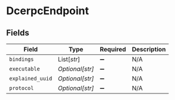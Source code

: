 # DcerpcEndpoint


## Fields

| Field              | Type               | Required           | Description        |
| ------------------ | ------------------ | ------------------ | ------------------ |
| `bindings`         | List[*str*]        | :heavy_minus_sign: | N/A                |
| `executable`       | *Optional[str]*    | :heavy_minus_sign: | N/A                |
| `explained_uuid`   | *Optional[str]*    | :heavy_minus_sign: | N/A                |
| `protocol`         | *Optional[str]*    | :heavy_minus_sign: | N/A                |